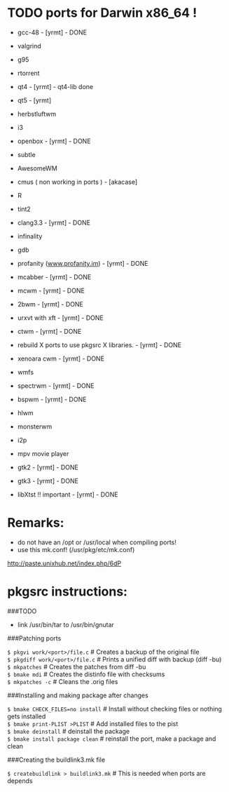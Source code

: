 # TODO ports for Darwin x86_64 !

- gcc-48 - [yrmt] - DONE
- valgrind
- g95
- rtorrent
- qt4 - [yrmt] - qt4-lib done
- qt5 - [yrmt]
- herbstluftwm
- i3
- openbox - [yrmt] - DONE
- subtle
- AwesomeWM
- cmus ( non working in ports ) - [akacase]
- R
- tint2
- clang3.3 - [yrmt] - DONE
- infinality
- gdb
- profanity (www.profanity.im) - [yrmt] - DONE
- mcabber - [yrmt] - DONE
- mcwm - [yrmt] - DONE
- 2bwm - [yrmt] - DONE
- urxvt with xft - [yrmt] - DONE
- ctwm - [yrmt] - DONE
- rebuild X ports to use pkgsrc X libraries. - [yrmt] - DONE
- xenoara cwm - [yrmt]  - DONE
- wmfs
- spectrwm - [yrmt] - DONE
- bspwm - [yrmt] - DONE
- hlwm
- monsterwm
- i2p
- mpv movie player

- gtk2 - [yrmt] - DONE
- gtk3 - [yrmt] - DONE

- libXtst !! important - [yrmt] - DONE

# Remarks:

- do not have an /opt or /usr/local when compiling ports!
- use this mk.conf! (/usr/pkg/etc/mk.conf)

http://paste.unixhub.net/index.php/6dP

# pkgsrc instructions: 

###TODO

- link /usr/bin/tar to /usr/bin/gnutar


###Patching ports



`$ pkgvi work/<port>/file.c`    # Creates a backup of the original file    
`$ pkgdiff work/<port>/file.c`  # Prints a unified diff with backup (diff -bu)      
`$ mkpatches`                   # Creates the patches from diff -bu      
`$ bmake mdi`                   # Creates the distinfo file with checksums     
`$ mkpatches -c`                # Cleans the .orig files       



###Installing and making package after changes



`$ bmake CHECK_FILES=no install` # Install without checking files or nothing gets installed     
`$ bmake print-PLIST >PLIST`     # Add installed files to the pist        
`$ bmake deinstall`              # deinstall the package     
`$ bmake install package clean`  # reinstall the port, make a package and clean      



###Creating the buildlink3.mk file



`$ createbuildlink > buildlink3.mk` # This is needed when ports are depends           

